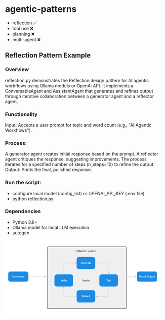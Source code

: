 # agentic-patterns
* reflection :white_check_mark:
* tool use :x:
* planning :x:
* multi-agent :x:

## Reflection Pattern Example
### Overview
reflection.py demonstrates the Reflection design pattern for AI agentic workflows using Ollama models or OpenAI API. It implements a ConversableAgent and AssistantAgent that generates and refines output through iterative collaboration between a generator agent and a reflector agent.

### Functionality
Input: Accepts a user prompt for topic and word count (e.g., "AI Agentic Workflows").

### Process:
A generator agent creates initial response based on the prompt.
A reflector agent critiques the response, suggesting improvements.
The process iterates for a specified number of steps (n_steps=10) to refine the output.
Output: Prints the final, polished response.

### Run the script:
* configure local model (config_list) or OPENAI_API_KEY (.env file)
* python reflection.py

### Dependencies
* Python 3.8+
* Ollama model for local LLM execution
* autogen

![screenshot](https://github.com/nauris-mozolevs/agentic-patterns/blob/main/img/reflect.png)
